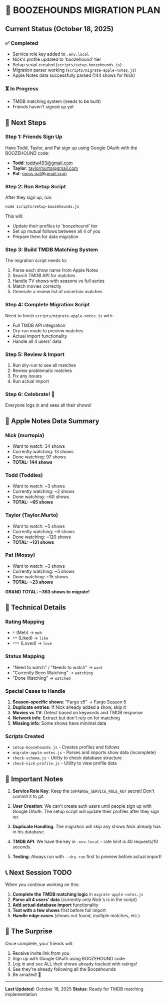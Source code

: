 # 🍺 BOOZEHOUNDS MIGRATION PLAN

## Current Status (October 18, 2025)

### ✅ Completed
- Service role key added to `.env.local`
- Nick's profile updated to 'boozehound' tier
- Setup script created (`scripts/setup-boozehounds.js`)
- Migration parser working (`scripts/migrate-apple-notes.js`)
- Apple Notes data successfully parsed (144 shows for Nick)

### ⏳ In Progress
- TMDB matching system (needs to be built)
- Friends haven't signed up yet

## 🎯 Next Steps

### Step 1: Friends Sign Up
Have Todd, Taylor, and Pat sign up using Google OAuth with the BOOZEHOUND code:
- **Todd**: toddw493@gmail.com
- **Taylor**: taylormurto@gmail.com
- **Pat**: moss.pat@gmail.com

### Step 2: Run Setup Script
After they sign up, run:
```bash
node scripts/setup-boozehounds.js
```

This will:
- Update their profiles to 'boozehound' tier
- Set up mutual follows between all 4 of you
- Prepare them for data migration

### Step 3: Build TMDB Matching System
The migration script needs to:
1. Parse each show name from Apple Notes
2. Search TMDB API for matches
3. Handle TV shows with seasons vs full series
4. Match movies correctly
5. Generate a review list of uncertain matches

### Step 4: Complete Migration Script
Need to finish `scripts/migrate-apple-notes.js` with:
- Full TMDB API integration
- Dry-run mode to preview matches
- Actual import functionality
- Handle all 4 users' data

### Step 5: Review & Import
1. Run dry-run to see all matches
2. Review problematic matches
3. Fix any issues
4. Run actual import

### Step 6: Celebrate! 🎉
Everyone logs in and sees all their shows!

## 📝 Apple Notes Data Summary

### Nick (murtopia)
- Want to watch: 34 shows
- Currently watching: 13 shows
- Done watching: 97 shows
- **TOTAL: 144 shows**

### Todd (Toddles)
- Want to watch: ~3 shows
- Currently watching: ~2 shows
- Done watching: ~60 shows
- **TOTAL: ~65 shows**

### Taylor (Taylor.Murto)
- Want to watch: ~5 shows
- Currently watching: ~6 shows
- Done watching: ~120 shows
- **TOTAL: ~131 shows**

### Pat (Mossy)
- Want to watch: ~3 shows
- Currently watching: ~5 shows
- Done watching: ~15 shows
- **TOTAL: ~23 shows**

**GRAND TOTAL: ~363 shows to migrate!**

## 🔧 Technical Details

### Rating Mapping
- `*` (Meh) → `meh`
- `**` (Liked) → `like`
- `***` (Loved) → `love`

### Status Mapping
- "Need to watch" / "Needs to watch" → `want`
- "Currently Been Watching" → `watching`
- "Done Watching" → `watched`

### Special Cases to Handle
1. **Season-specific shows**: "Fargo s5" → Fargo Season 5
2. **Duplicate entries**: If Nick already added a show, skip it
3. **Movies vs TV**: Detect based on keywords and TMDB response
4. **Network info**: Extract but don't rely on for matching
5. **Missing info**: Some shows have minimal data

### Scripts Created
- `setup-boozehounds.js` - Creates profiles and follows
- `migrate-apple-notes.js` - Parses and imports show data (incomplete)
- `check-schema.js` - Utility to check database structure
- `check-nick-profile.js` - Utility to view profile data

## 🚨 Important Notes

1. **Service Role Key**: Keep the `SUPABASE_SERVICE_ROLE_KEY` secret! Don't commit it to git.

2. **User Creation**: We can't create auth users until people sign up with Google OAuth. The setup script will update their profiles after they sign up.

3. **Duplicate Handling**: The migration will skip any shows Nick already has in his database.

4. **TMDB API**: We have the key in `.env.local` - rate limit is 40 requests/10 seconds.

5. **Testing**: Always run with `--dry-run` first to preview before actual import!

## 📞 Next Session TODO

When you continue working on this:

1. **Complete the TMDB matching logic** in `migrate-apple-notes.js`
2. **Parse all 4 users' data** (currently only Nick's is in the script)
3. **Add actual database import** functionality
4. **Test with a few shows** first before full import
5. **Handle edge cases** (shows not found, multiple matches, etc.)

## 🎁 The Surprise

Once complete, your friends will:
1. Receive invite link from you
2. Sign up with Google OAuth using BOOZEHOUND code
3. Log in and see ALL their shows already tracked with ratings!
4. See they're already following all the Boozehounds
5. Be amazed! 🤯

---

**Last Updated**: October 18, 2025
**Status**: Ready for TMDB matching implementation

